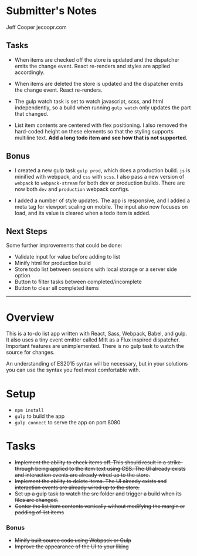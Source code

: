 # Submitter's Notes
Jeff Cooper
jecoopr.com

## Tasks
* When items are checked off the store is updated and the dispatcher emits the change event. React re-renders and styles are applied accordingly.

* When items are deleted the store is updated and the dispatcher emits the change event. React re-renders.

* The gulp watch task is set to watch javascript, scss, and html independently, so a build when running `gulp watch` only updates the part that changed.

* List item contents are centered with flex positioning. I also removed the hard-coded height on these elements so that the styling supports multiline text. **Add a long todo item and see how that is not supported.**

## Bonus
* I created a new gulp task `gulp prod`, which does a production build. `js` is minified with webpack, and `css` with `scss`. I also pass a new version of `webpack` to `webpack-stream` for both dev or production builds. There are now both `dev` and `production` webpack configs.

* I added a number of style updates. The app is responsive, and I added a meta tag for viewport scaling on mobile. The input also now focuses on load, and its value is cleared when a todo item is added.

## Next Steps
Some further improvements that could be done:
* Validate input for value before adding to list
* Minify html for production build
* Store todo list between sessions with local storage or a server side option
* Button to filter tasks between completed/incomplete
* Button to clear all completed items

___

# Overview
This is a to-do list app written with React, Sass, Webpack, Babel, and gulp. It also uses a tiny event emitter called Mitt as a Flux inspired dispatcher. Important features are unimplemented. There is no gulp task to watch the source for changes.

An understanding of ES2015 syntax will be necessary, but in your solutions you can use the syntax you feel most comfortable with.

# Setup

 * `npm install`
 * `gulp` to build the app
 * `gulp connect` to serve the app on port 8080

# Tasks

 * ~~Implement the ability to check items off. This should result in a strike-through being applied to the item text using CSS. The UI already exists and interaction events are already wired up to the store.~~
 * ~~Implement the ability to delete items.  The UI already exists and interaction events are already wired up to the store.~~
 * ~~Set up a gulp task to watch the src folder and trigger a build when its files are changed.~~
 * ~~Center the list item contents vertically without modifying the margin or padding of list items~~

### Bonus

* ~~Minify built source code using Webpack or Gulp~~
* ~~Improve the appearance of the UI to your liking~~
